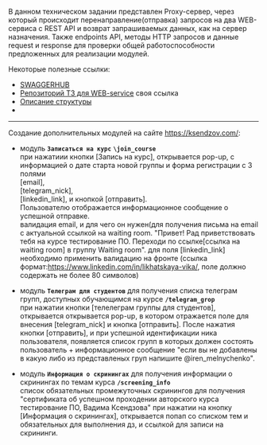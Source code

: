 В данном техническом задании представлен Proxy-сервер, через который происходит перенаправление(отправка) запросов на два WEB-сервиса с REST API и возврат запрашиваемых данных, как на сервер назначения. Также endpoints API, методы HTTP запросов и данные request и response для проверки общей работоспособности предложенных  для реализации модулей. 

Некоторые полезные ссылки:

- [SWAGGERHUB](https://app.swaggerhub.com/apis/YVASIUKIVICH_1/api/1.0.0#/)
- [Репозиторий ТЗ для WEB-service](https://github.com/LikhatskayaV/Web_Service) своя ссылка
- [Описание структуры](https://github.com/LikhatskayaV/Web_Service/blob/main/structure.md)
-


---

Создание дополнительных модулей на сайте https://ksendzov.com/:

- модуль **`Запиcаться на курс`** **`\join_course`**  
при нажатиии кнопки [Запись на курс], открывается pop-up, с информацией о дате старта новой группы и форма регистрации с 3 полями  
[email],  
[telegram_nick],  
[linkedin_link], 
и кнопкой [отправить].  
Пользователю отображается информационное сообщение о успешной отправке.  
валидация email, и для чего он нужен(для получения письма на email с актуальной ссылкой на waiting room. "Привет! Рад приветствовать тебя на курсе тестирование ПО. Переходи по ссылке[ссылка на waiting room] в группу Waiting room".
для поля [linkedin_link] необходимо применить валидацию на фронте (ссылка формат:https://www.linkedin.com/in/likhatskaya-vika/, поле должно содержать не более 80 символов)

-  модуль **`Телеграм для студентов`** для получения списка телеграм групп, доступных обучающимся на курсе **`/telegram_grop`**  
при нажатии кнопки [телелеграм группы для студентов], открывается открывается pop-up, в котором отражается поле для внесения [telegram_nick] и кнопка [отправить]. После нажатия кнопки [отправить], и при успешной идентификации ника пользователя, появляется список групп в которых должен состоять пользователь + информационное сообщение "если вы не добавлены в какую либо из представленых груп напишите @iren_melnychenko". 

- модуль **`Информация о скринингах`** для получения информации о скринингах по темам курса  **`/screening_info`**  
список обязательных промежуточных скринингов для получения "сертификата об успешном проходении авторского курса тестирование ПО, Вадима Ксендзова" 
при нажатии на кнопку [Информация о скринингах], открывается попап со списком тем и обязательных для выполнения дз, и ссылкой для записи на скрининги.


